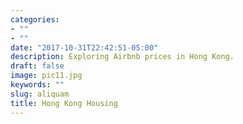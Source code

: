 ```yaml
---
categories:
- ""
- ""
date: "2017-10-31T22:42:51-05:00"
description: Exploring Airbnb prices in Hong Kong.
draft: false
image: pic11.jpg
keywords: ""
slug: aliquam
title: Hong Kong Housing
---
```

